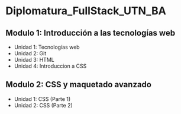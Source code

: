 # Diplomatura_FullStack_UTN_BA
## Modulo 1: Introducción a las tecnologías web
* Unidad 1: Tecnologías web
* Unidad 2: Git
* Unidad 3: HTML 
* Unidad 4: Introduccion a CSS
## Modulo 2: CSS y maquetado avanzado
* Unidad 1: CSS (Parte 1)
* Unidad 2: CSS (Parte 2)

